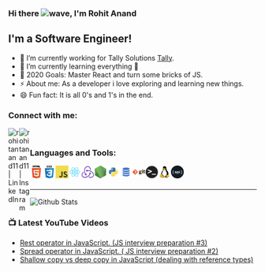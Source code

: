 ### Hi there <img src="https://media.giphy.com/media/hvRJCLFzcasrR4ia7z/giphy.gif" alt="wave" width="28px">, I'm Rohit Anand

## I'm a Software Engineer!

- 🔭 I’m currently working for Tally Solutions [Tally][Tally_website].
- 🌱 I’m currently learning everything 🤣
- 🥅 2020 Goals: Master React and turn some bricks of JS.
- ⚡ About me: As a developer i love exploring and learning new things.
- 😄 Fun fact: It is all 0's and 1's in the end. 

### Connect with me:

[<img align="left" title="LinkedIn" alt="rohitanand11 | LinkedIn" width="22px" src="https://cdn.jsdelivr.net/npm/simple-icons@v3/icons/linkedin.svg" />][linkedin]
[<img align="left" title="Instagram" alt="rohitanand11 | Instagram" width="22px" src="https://cdn.jsdelivr.net/npm/simple-icons@v3/icons/instagram.svg" />][instagram]

<br />

### Languages and Tools:

<img align="left" title="HTML5" alt="HTML5" width="26px" src="https://raw.githubusercontent.com/github/explore/80688e429a7d4ef2fca1e82350fe8e3517d3494d/topics/html/html.png" />
<img align="left" title="CSS3" alt="css3" width="26px" src="https://raw.githubusercontent.com/github/explore/80688e429a7d4ef2fca1e82350fe8e3517d3494d/topics/css/css.png" />
<img align="left" title="Javascript" alt="javascript" width="26px" src="https://raw.githubusercontent.com/github/explore/80688e429a7d4ef2fca1e82350fe8e3517d3494d/topics/javascript/javascript.png" />
<img align="left" title="React" alt="react" width="26px" src="https://raw.githubusercontent.com/github/explore/80688e429a7d4ef2fca1e82350fe8e3517d3494d/topics/react/react.png" />
<img align="left" title="Redux" alt="redux" width="26px" src="https://raw.githubusercontent.com/github/explore/80688e429a7d4ef2fca1e82350fe8e3517d3494d/topics/redux/redux.png" />
<!-- <img align="left" title="Vue" alt="vue" width="26px" src="https://raw.githubusercontent.com/github/explore/80688e429a7d4ef2fca1e82350fe8e3517d3494d/topics/vue/vue.png" /> -->
<img align="left" title="NodeJS" alt="node.js" width="26px" src="https://raw.githubusercontent.com/github/explore/80688e429a7d4ef2fca1e82350fe8e3517d3494d/topics/nodejs/nodejs.png" />
<img align="left" title="Python" alt="python" width="26px" src="https://raw.githubusercontent.com/github/explore/80688e429a7d4ef2fca1e82350fe8e3517d3494d/topics/python/python.png" />
<!-- <img align="left" title="MongoDB" alt="mongodb" width="26px" src="https://raw.githubusercontent.com/github/explore/80688e429a7d4ef2fca1e82350fe8e3517d3494d/topics/mongodb/mongodb.png" /> -->
<img align="left" title="SQL" alt="sql" width="26px" src="https://raw.githubusercontent.com/github/explore/80688e429a7d4ef2fca1e82350fe8e3517d3494d/topics/sql/sql.png" />
<img align="left" title="Git" alt="git" width="26px" src="https://raw.githubusercontent.com/github/explore/80688e429a7d4ef2fca1e82350fe8e3517d3494d/topics/git/git.png" />
<img align="left" title="Terminal" alt="terminal" width="26px" src="https://raw.githubusercontent.com/github/explore/80688e429a7d4ef2fca1e82350fe8e3517d3494d/topics/terminal/terminal.png" />
<img align="left" title="Linux" alt="linux" width="26px" src="https://raw.githubusercontent.com/github/explore/80688e429a7d4ef2fca1e82350fe8e3517d3494d/topics/linux/linux.png" />
<!-- <img align="left" title="AWS" alt="aws" width="26px" src="https://raw.githubusercontent.com/github/explore/80688e429a7d4ef2fca1e82350fe8e3517d3494d/topics/aws/aws.png" /> -->
<img align="left" title="API" alt="api" width="26px" src="https://raw.githubusercontent.com/parasagrawal71/parasagrawal71/master/img/api.png" />

<br />
<br />

---

<img align="center" alt="Github Stats" src="https://github-readme-stats.vercel.app/api?username=rohitanand11&hide=contribs,prs,issues" />


[Tally_website]: https://tallysolutions.com/
[linkedin]: https://www.linkedin.com/in/rohitanand11/
[instagram]: https://www.instagram.com/ro_hit_anand

<br />

### 📺 Latest YouTube Videos
<!-- YOUTUBE:START -->
- [Rest operator in JavaScript. (JS interview preparation #3)](https://www.youtube.com/watch?v=oGltgxdljKk)
- [Spread operator in JavaScript. ( JS interview preparation #2)](https://www.youtube.com/watch?v=cDMbaCbao-Q)
- [Shallow copy vs deep copy in JavaScript (dealing with reference types)](https://www.youtube.com/watch?v=TxYn5yOli1k)
<!-- YOUTUBE:END -->